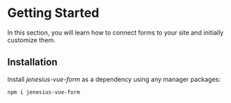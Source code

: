 # Getting Started
In this section, you will learn how to connect forms to your site and initially
customize them.

## Installation
Install *jenesius-vue-form* as a dependency using any manager
packages:
```shell
npm i jenesius-vue-form
```
